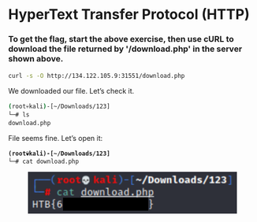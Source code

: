 # HyperText Transfer Protocol (HTTP)

### **To get the flag, start the above exercise, then use cURL to download the file returned by '/download.php' in the server shown above.**

```bash
curl -s -O http://134.122.105.9:31551/download.php
```

We downloaded our file. Let’s check it.

```bash
(root💀kali)-[~/Downloads/123]
└─# ls    
download.php
```

File seems fine. Let’s open it:

<pre class="language-bash"><code class="lang-bash"><strong>(root💀kali)-[~/Downloads/123]
</strong>└─# cat download.php
</code></pre>

<figure><img src="../../../../../.gitbook/assets/Untitled (2) (1).png" alt=""><figcaption></figcaption></figure>
